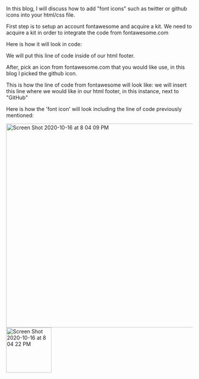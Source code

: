 In this blog, I will discuss how to add "font icons" such as twitter or github icons into your html/css file.

First step is to setup an account fontawesome and acquire a kit. We need to acquire a kit in order to integrate the code from fontawesome.com

Here is how it will look in code:

We will put this line of code inside of our html footer.

<head> <script defer src="https://kit.fontawesome.com/cf9a8e9ec8.js" crossorigin="anonymous"></script> </head>

After, pick an icon from fontawesome.com that you would like use, in this blog I picked the github icon.

This is how the line of code from fontawesome will look like: <i class="fab fa-github"></i> we will insert this line where we would like in our html footer, in this instance, next to "GitHub"

Here is how the 'font icon' will look including the line of code previously mentioned:

<img width="550" alt="Screen Shot 2020-10-16 at 8 04 09 PM" src="https://user-images.githubusercontent.com/70425468/96327054-f7421880-0fea-11eb-931e-6289c9f81d5c.png">

<img width="122" alt="Screen Shot 2020-10-16 at 8 04 22 PM" src="https://user-images.githubusercontent.com/70425468/96327057-f9a47280-0fea-11eb-9137-81e2d3ef0f8f.png">
